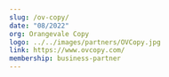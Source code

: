 ```yaml
---
slug: /ov-copy/
date: "08/2022"
org: Orangevale Copy
logo: ../../images/partners/OVCopy.jpg
link: https://www.ovcopy.com/
membership: business-partner
---
```


